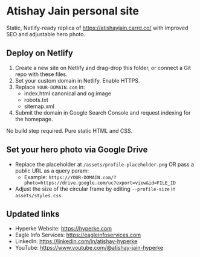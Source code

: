 # Atishay Jain personal site

Static, Netlify-ready replica of https://atishayjain.carrd.co/ with improved SEO and adjustable hero photo.

## Deploy on Netlify
1) Create a new site on Netlify and drag-drop this folder, or connect a Git repo with these files.
2) Set your custom domain in Netlify. Enable HTTPS.
3) Replace `YOUR-DOMAIN.com` in:
   - index.html canonical and og:image
   - robots.txt
   - sitemap.xml
4) Submit the domain in Google Search Console and request indexing for the homepage.

No build step required. Pure static HTML and CSS.

## Set your hero photo via Google Drive
- Replace the placeholder at `/assets/profile-placeholder.png` OR pass a public URL as a query param:
  - Example: `https://YOUR-DOMAIN.com/?photo=https://drive.google.com/uc?export=view&id=FILE_ID`
- Adjust the size of the circular frame by editing `--profile-size` in `assets/styles.css`.

## Updated links
- Hyperke Website: https://hyperke.com
- Eagle Info Services: https://eagleinfoservices.com
- LinkedIn: https://linkedin.com/in/atishay-hyperke
- YouTube: https://www.youtube.com/@atishay-jain-hyperke

